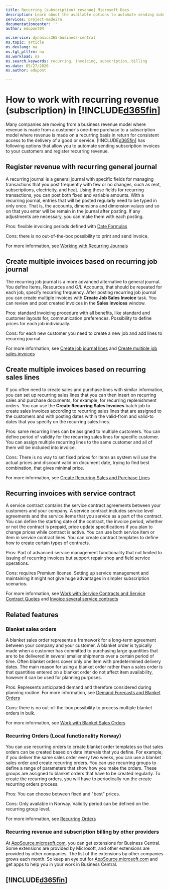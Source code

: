 ```yaml
---
title: Recurring (subscription) revenue| Microsoft Docs
description: Learn about the available options to automate sending subscription invoices to your customers and register recurring revenue.
services: project-madeira
documentationcenter: ''
author: edupont04

ms.service: dynamics365-business-central
ms.topic: article
ms.devlang: na
ms.tgt_pltfrm: na
ms.workload: na
ms.search.keywords: recurring, invoicing, subscription, billing
ms.date: 05/27/2020
ms.author: edupont

---
```

# How to work with recurring revenue (subscription) in [!INCLUDE[d365fin](includes/d365fin_md.md)]
Many companies are moving from a business revenue model where revenue is made from a customer's one-time purchase to a subscription model where revenue is made on a recurring basis in return for consistent access to the delivery of a good or service.
[!INCLUDE[d365fin](includes/d365fin_md.md)] has following options that allow you to automate sending subscription invoices to your customers and register recurring revenue. 

## Register revenue with recurring general journal
A recurring journal is a general journal with specific fields for managing transactions that you post frequently with few or no changes, such as rent, subscriptions, electricity, and heat. Using these fields for recurring transactions, you can post both fixed and variable amounts. 
With a recurring journal, entries that will be posted regularly need to be typed in only once. That is, the accounts, dimensions and dimension values and so on that you enter will be remain in the journal after posting. If any adjustments are necessary, you can make them with each posting.

Pros: flexible invoicing periods defined with [Date Formulas](ui-enter-date-ranges#using-date-formulas)

Cons: there is no out-of-the-box possibility to print and send invoice.

For more information, see [Working with Recurring Journals](ui-work-general-journals#working-with-recurring-journals)


## Create multiple invoices based on recurring job journal
The recurring job journal is a more advanced alternative to general journal. You define Items, Resources and G/L Accounts, that should be repeated for each job, specify recurring frequency. 
After posting recurring job journal you can create multiple invoices with **Create Job Sales Invoice** task. You can review and post created invoices in the **Sales Invoices** window.

Pros: standard invoicing procedure with all benefits, like standard and customer layouts for, communication preferences.
Possibility to define prices for each job individually.

Cons: for each new customer you need to create a new job and add lines to recurring journal. 

For more information, see [Create job journal lines](projects-how-record-job-usage#to-create-job-journal-lines-manually) and [Create multiple job sales invoices](projects-how-invoice-jobs#to-create-multiple-job-sales-invoices)

## Create multiple invoices based on recurring sales lines
If you often need to create sales and purchase lines with similar information, you can set up recurring sales lines that you can then insert on recurring sales and purchase documents, for example, for recurring replenishment orders.
You can use the **Create Recurring Sales Invoices** batch job to create sales invoices according to recurring sales lines that are assigned to the customers and with posting dates within the valid-from and valid-to dates that you specify on the recurring sales lines.

Pros: same recurring lines can be assigned to multiple customers. You can define period of validity for the recurring sales lines for specific customer. You can assign multiple recurring lines to the same customer and all of them will be included into invoice.

Cons: There is no way to set fixed prices for items as system will use the actual prices and discount valid on document date, trying to find best combination, that gives minimal price.  

For more information, see [Create Recurring Sales and Purchase Lines](sales-how-work-standard-lines)

## Recurring invoices with service contract
A service contract contains the service contract agreements between your customers and your company. A service contract includes service level agreements and the service items that you service as a part of the contract. 
You can define the starting date of the contract, the invoice period, whether or not the contract is prepaid, price update specifications if you plan to change prices while contract is active. You can use both service item or item in service contract lines.
You can create contract templates to define how to create certain types of contracts. 

Pros: Part of advanced service management functionality that not limited to issuing of recurring invoices but support repair shop and field service operations.

Cons: requires Premium license.  Setting up service management and maintaining it might not give huge advantages in simpler subscription scenarios.

For more information, see [Work with Service Contracts and Service Contract Quotes](service-how-to-create-service-contracts-and-service-contract-quotes) and [Invoice several service contracts](service-how-create-invoices#to-invoice-several-service-contracts)

## Related features
### Blanket sales orders 
A blanket sales order represents a framework for a long-term agreement between your company and your customer.
A blanket order is typically made when a customer has committed to purchasing large quantities that are to be delivered in several smaller shipments over a certain period of time. Often blanket orders cover only one item with predetermined delivery dates. The main reason for using a blanket order rather than a sales order is that quantities entered on a blanket order do not affect item availability, however it can be used for planning purposes.

Pros: Represents anticipated demand and therefore considered during planning routine. For more information, see [Demand Forecasts and Blanket Orders](design-details-central-concepts-of-the-planning-system#demand-forecasts-and-blanket-orders)

Cons: there is no out-of-the-box possibility to process multiple blanket orders in bulk.

For more information, see [Work with Blanket Sales Orders](sales-how-to-create-blanket-sales-orders)

### Recurring Orders (Local functionality Norway)
You can use recurring orders to create blanket order templates so that sales orders can be created based on date intervals that you define. For example, if you deliver the same sales order every two weeks, you can use a blanket sales order and create recurring orders.
You can use recurring groups to define a range of parameters that show how you make the orders. These groups are assigned to blanket orders that have to be created regularly. To create the recurring orders, you will have to periodically run the create recurring orders process. 

Pros: You can choose between fixed and "best" prices.

Cons: Only available in Norway. Validity period can be defined on the recurring group level.

For more information, see [Recurring Orders](/localfunctionality/norway/recurring-orders)

### Recurring revenue and subscription billing by other providers
At [AppSource.microsoft.com](https://appsource.microsoft.com/), you can get extensions for Business Central. Some extensions are provided by Microsoft, and other extensions are provided by other companies. The list of the extensions by other companies grows each month. So keep an eye out for [AppSource.microsoft.com](https://appsource.microsoft.com/marketplace/apps?product=dynamics-365%3Bdynamics-365-business-central&page=1) and get apps to help you in your work in Business Central.

## [!INCLUDE[d365fin](includes/free_trial_md.md)]  
